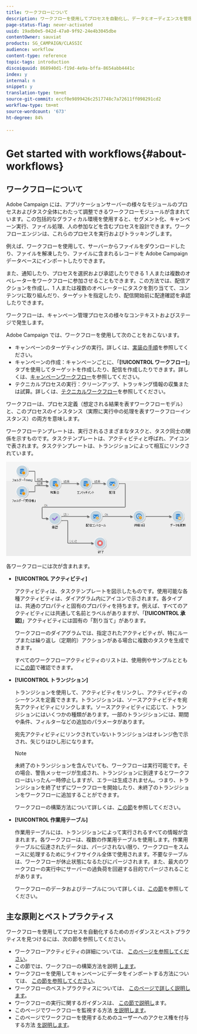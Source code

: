 ```yaml
---
title: ワークフローについて
description: ワークフローを使用してプロセスを自動化し、データとオーディエンスを管理し、メッセージを送信するなど、様々な機能を備えています。
page-status-flag: never-activated
uuid: 19adb0e5-042d-47a0-9f92-24e4b3045dbe
contentOwner: sauviat
products: SG_CAMPAIGN/CLASSIC
audience: workflow
content-type: reference
topic-tags: introduction
discoiquuid: 868940d1-f19d-4e9a-bffa-8654abb4441c
index: y
internal: n
snippet: y
translation-type: tm+mt
source-git-commit: eccf0e9899426c2517748c7a72611ff098291cd2
workflow-type: tm+mt
source-wordcount: '673'
ht-degree: 84%

---
```



# Get started with workflows{#about-workflows}

## ワークフローについて

Adobe Campaign には、アプリケーションサーバーの様々なモジュールのプロセスおよびタスク全体にわたって調整できるワークフローモジュールが含まれています。この包括的なグラフィカル環境を使用すると、セグメント化、キャンペーン実行、ファイル処理、人の参加などを含むプロセスを設計できます。ワークフローエンジンは、これらのプロセスを実行およびトラッキングします。

例えば、ワークフローを使用して、サーバーからファイルをダウンロードしたり、ファイルを解凍したり、ファイルに含まれるレコードを Adobe Campaign データベースにインポートしたりできます。

また、通知したり、プロセスを選択および承認したりできる 1 人または複数のオペレーターをワークフローに参加させることもできます。この方法では、配信アクションを作成し、1 人または複数のオペレーターにタスクを割り当てて、コンテンツに取り組んだり、ターゲットを指定したり、配信開始前に配達確認を承認したりできます。

ワークフローは、キャンペーン管理プロセスの様々なコンテキストおよびステージで発生します。

Adobe Campaign では、ワークフローを使用して次のことをおこないます。

* キャンペーンのターゲティングの実行。詳しくは、[実装の手順](../../workflow/using/building-a-workflow.md#implementation-steps-)を参照してください。
* キャンペーンの作成：キャンペーンごとに、「**[!UICONTROL ワークフロー]**」タブを使用してターゲットを作成したり、配信を作成したりできます。詳しくは、[キャンペーンワークフロー](../../workflow/using/building-a-workflow.md#campaign-workflows)を参照してください。
* テクニカルプロセスの実行：クリーンアップ、トラッキング情報の収集または試算。詳しくは、[テクニカルワークフロー](../../workflow/using/building-a-workflow.md#technical-workflows)を参照してください。

ワークフローは、プロセス定義（想定される結果を表すワークフローモデル）と、このプロセスのインスタンス（実際に実行中の処理を表すワークフローインスタンス）の両方を意味します。

ワークフローテンプレートは、実行されるさまざまなタスクと、タスク同士の関係を示すものです。タスクテンプレートは、アクティビティと呼ばれ、アイコンで表されます。タスクテンプレートは、トランジションによって相互にリンクされています。

![](assets/example1.png)

各ワークフローには次が含まれます。

* **[!UICONTROL アクティビティ]**

   アクティビティは、タスクテンプレートを図示したものです。使用可能な各種アクティビティは、ダイアグラム内にアイコンで示されます。各タイプは、共通のプロパティと固有のプロパティを持ちます。例えば、すべてのアクティビティには共通して名前とラベルがありますが、「**[!UICONTROL 承認]**」アクティビティには固有の「割り当て」があります。

   ワークフローのダイアグラムでは、指定されたアクティビティが、特にループまたは繰り返し（定期的）アクションがある場合に複数のタスクを生成できます。

   すべてのワークフローアクティビティのリストは、使用例やサンプルとともに[この節](../../workflow/using/about-activities.md)で確認できます。

* **[!UICONTROL トランジション]**

   トランジションを使用して、アクティビティをリンクし、アクティビティのシーケンスを定義できます。トランジションは、ソースアクティビティを宛先アクティビティにリンクします。ソースアクティビティに応じて、トランジションにはいくつかの種類があります。一部のトランジションには、期間や条件、フィルターなどの追加のパラメータがあります。

   宛先アクティビティにリンクされていないトランジションはオレンジ色で示され、矢じりはひし形になります。

   >[!NOTE]
   >
   >未終了のトランジションを含んでいても、ワークフローは実行可能です。その場合、警告メッセージが生成され、トランジションに到達するとワークフローはいったん一時停止しますが、エラーは生成されません。つまり、トランジションを終了せずにワークフローを開始したり、未終了のトランジションをワークフローに追加することができます。

   ワークフローの構築方法について詳しくは、[この節](../../workflow/using/building-a-workflow.md)を参照してください。

* **[!UICONTROL 作業用テーブル]**

   作業用テーブルには、トランジションによって実行されるすべての情報が含まれます。各ワークフローは、複数の作業用テーブルを使用します。作業用テーブルに伝達されたデータは、パージされない限り、ワークフローをスムースに処理するためにライフサイクル全体で使用されます。不要なテーブルは、ワークフローが休止状態になるたびにパージされます。また、最大のワークフローの実行中にサーバーの過負荷を回避する目的でパージされることがあります。

   ワークフローのデータおよびテーブルについて詳しくは、[この節](../../workflow/using/how-to-use-workflow-data.md)を参照してください。

## 主な原則とベストプラクティス

ワークフローを使用してプロセスを自動化するためのガイダンスとベストプラクティスを見つけるには、次の節を参照してください。

* ワークフローアクティビティの詳細については、 [このページを参照してください](../../workflow/using/how-to-use-workflow-data.md)。
* この節では、ワークフローの構築方法を説明 [します](../../workflow/using/building-a-workflow.md)。
* ワークフローを使用してキャンペーンにデータをインポートする方法については、 [この節を参照してください](../../workflow/using/importing-data.md)。
* ワークフローのベストプラクティスについては、 [このページで詳しく説明します](../../workflow/using/workflow-best-practices.md)。
* ワークフローの実行に関するガイダンスは、 [この節で説明し](../../workflow/using/starting-a-workflow.md)ます。
* このページでワークフローを監視する方法 [を説明します](../../workflow/using/monitoring-workflow-execution)。
* このページでワークフローを使用するためのユーザーへのアクセス権を付与する方法 [を説明します](../../workflow/using/managing-rights.md)。
